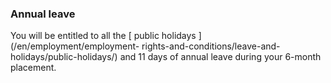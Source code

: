 ###  **Annual leave**

You will be entitled to all the [ public holidays ](/en/employment/employment-
rights-and-conditions/leave-and-holidays/public-holidays/) and 11 days of
annual leave during your 6-month placement.
